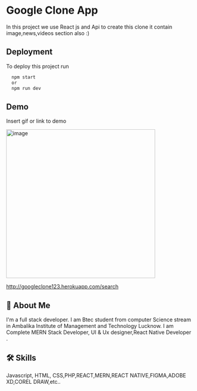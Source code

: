 
# Google Clone App

In this project we use React js and Api to create this clone it contain image,news,videos section also :)
## Deployment

To deploy this project run

```bash
  npm start 
  or
  npm run dev
```


## Demo

Insert gif or link to demo

<img src="https://upload.wikimedia.org/wikipedia/commons/thumb/c/c1/Google_Homepage.svg/1200px-Google_Homepage.svg.png" alt="image" width="400">

http://googleclone123.herokuapp.com/search

## 🚀 About Me
I'm a full stack developer. I
 am Btec student from computer Science stream in Ambalika Institute of Management and Technology Lucknow. I am Complete MERN Stack Developer, UI & Ux designer,React Native Developer .


## 🛠 Skills
Javascript, HTML, CSS,PHP,REACT,MERN,REACT NATIVE,FIGMA,ADOBE XD,COREL DRAW,etc..

